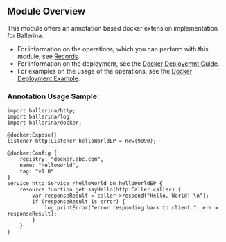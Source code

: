 ## Module Overview

This module offers an annotation based docker extension implementation for Ballerina. 

- For information on the operations, which you can perform with this module, see [Records](/swan-lake/learn/api-docs/ballerina/docker/index.html#records). 
- For information on the deploymenr, see the [Docker Deployemnt Guide](/swan-lake/learn/deployment/docker/).
- For examples on the usage of the operations, see the [Docker Deployment Example](/swan-lake/learn/by-example/docker-deployment.html).

### Annotation Usage Sample:
```ballerina
import ballerina/http;
import ballerina/log;
import ballerina/docker;

@docker:Expose{}
listener http:Listener helloWorldEP = new(9090);

@docker:Config {
    registry: "docker.abc.com",
    name: "helloworld",
    tag: "v1.0"
}
service http:Service /helloWorld on helloWorldEP {
    resource function get sayHello(http:Caller caller) {
        var responseResult = caller->respond("Hello, World! \n");
        if (responseResult is error) {
            log:printError("error responding back to client.", err = responseResult);
        }
    }
}
```
